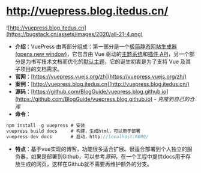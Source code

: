 # http://vuepress.blog.itedus.cn/

![http://vuepress.blog.itedus.cn](https://bugstack.cn/assets/images/2020/all-21-4.png)

- **介绍**：VuePress 由两部分组成：第一部分是一个[极简静态网站生成器 (opens new window)](https://github.com/vuejs/vuepress/tree/master/packages/%40vuepress/core)，它包含由 Vue 驱动的[主题系统](https://vuepress.vuejs.org/zh/theme/)和[插件 API](https://vuepress.vuejs.org/zh/plugin/)，另一个部分是为书写技术文档而优化的[默认主题](https://vuepress.vuejs.org/zh/theme/default-theme-config.html)，它的诞生初衷是为了支持 Vue 及其子项目的文档需求。
- **官网**：[https://vuepress.vuejs.org/zh](https://vuepress.vuejs.org/zh/)
- **案例**：[http://vuepress.blog.itedus.cn](http://vuepress.blog.itedus.cn/)
- **源码**：[https://github.com/BlogGuide/vuepress.blog.github.io](https://github.com/BlogGuide/vuepress.blog.github.io) - *克隆到自己的仓库*
- **命令**：
```java
npm install -g vuepress # 安装
vuepress build docs     # 构建，生成html，可以用于部署
vuepress dev docs       # 启动，http://localhost:8080/
```
- **特点**：基于vue实现的博客，功能很多适合扩展。很适合部署到个人独立的服务器，如果是部署到Github，可以参考*源码*，在一个工程中提供docs用于存放生成的网页，这样在Github就不需要再维护额外的分支。
